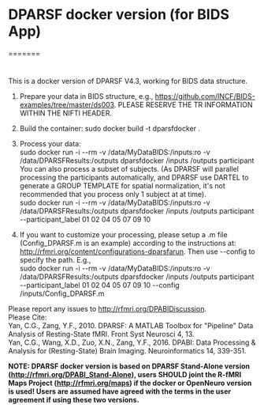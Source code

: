 # DPARSF docker version (for BIDS App)
=======
# 
This is a docker version of DPARSF V4.3, working for BIDS data structure.

1. Prepare your data in BIDS structure, e.g., https://github.com/INCF/BIDS-examples/tree/master/ds003. PLEASE RESERVE THE TR INFORMATION WITHIN THE NIFTI HEADER.

2. Build the container:
sudo docker build -t dparsfdocker .

3. Process your data:  
sudo docker run -i --rm -v /data/MyDataBIDS:/inputs:ro -v /data/DPARSFResults:/outputs dparsfdocker /inputs /outputs participant  
You can also process a subset of subjects. (As DPARSF will parallel processing the participants automatically, and DPARSF use DARTEL to generate a GROUP TEMPLATE for spatial normalization, it's not recommended that you process only 1 subject at at time).  
sudo docker run -i --rm -v /data/MyDataBIDS:/inputs:ro -v /data/DPARSFResults:/outputs dparsfdocker /inputs /outputs participant --participant_label 01 02 04 05 07 09 10  

4. If you want to customize your processing, please setup a .m file (Config_DPARSF.m is an example) according to the instructions at: http://rfmri.org/content/configurations-dparsfarun. Then use --config to specify the path. E.g.,   
sudo docker run -i --rm -v /data/MyDataBIDS:/inputs:ro -v /data/DPARSFResults:/outputs dparsfdocker /inputs /outputs participant --participant_label 01 02 04 05 07 09 10 --config /inputs/Config_DPARSF.m  


Please report any issues to http://rfmri.org/DPABIDiscussion.  
Please Cite:  
Yan, C.G., Zang, Y.F., 2010. DPARSF: A MATLAB Toolbox for "Pipeline" Data Analysis of Resting-State fMRI. Front Syst Neurosci 4, 13.  
Yan, C.G., Wang, X.D., Zuo, X.N., Zang, Y.F., 2016. DPABI: Data Processing & Analysis for (Resting-State) Brain Imaging. Neuroinformatics 14, 339-351.  

**NOTE: DPARSF docker version is based on DPARSF Stand-Alone version (http://rfmri.org/DPABI_Stand-Alone), users SHOULD joint the R-fMRI Maps Project (http://rfmri.org/maps) if the docker or OpenNeuro version is used! Users are assumed have agreed with the terms in the user agreement if using these two versions.**

